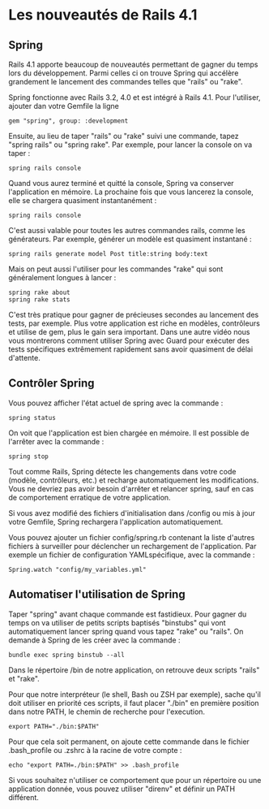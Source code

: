 # Les nouveautés de Rails 4.1

## Spring

Rails 4.1 apporte beaucoup de nouveautés permettant de gagner du temps lors du développement. Parmi celles ci on trouve Spring qui accélère grandement le lancement des commandes telles que "rails" ou "rake".

Spring fonctionne avec Rails 3.2, 4.0 et est intégré à Rails 4.1. Pour l'utiliser, ajouter dan votre Gemfile la ligne

    gem "spring", group: :development
    
Ensuite, au lieu de taper "rails" ou "rake" suivi une commande, tapez "spring rails" ou "spring rake". Par exemple, pour lancer la console on va taper :

    spring rails console

Quand vous aurez terminé et quitté la console, Spring va conserver l'application en mémoire.
La prochaine fois que vous lancerez la console, elle se chargera quasiment instantanément :

    spring rails console

C'est aussi valable pour toutes les autres commandes rails, comme les générateurs.
Par exemple, générer un modèle est quasiment instantané :

    spring rails generate model Post title:string body:text

Mais on peut aussi l'utiliser pour les commandes "rake" qui sont généralement longues à lancer :

    spring rake about
    spring rake stats

C'est très pratique pour gagner de précieuses secondes au lancement des tests, par exemple. Plus votre application est riche en modèles, contrôleurs et utilise de gem, plus le gain sera important. Dans une autre vidéo nous vous montrerons comment utiliser Spring avec Guard pour exécuter des tests spécifiques extrêmement rapidement sans avoir quasiment de délai d'attente.

## Contrôler Spring

Vous pouvez afficher l'état actuel de spring avec la commande :

    spring status

On voit que l'application est bien chargée en mémoire. Il est possible de l'arrêter avec la commande :

    spring stop

Tout comme Rails, Spring détecte les changements dans votre code (modèle, contrôleurs, etc.) et recharge automatiquement les modifications. Vous ne devriez pas avoir besoin d'arrêter et relancer spring, sauf en cas de comportement erratique de votre application. 

Si vous avez modifié des fichiers d'initialisation dans /config ou mis à jour votre Gemfile, Spring rechargera l'application automatiquement.

Vous pouvez ajouter un fichier config/spring.rb contenant la liste d'autres fichiers à surveiller pour déclencher un rechargement de l'application. Par exemple un fichier de configuration YAMLspécifique, avec la commande :

    Spring.watch "config/my_variables.yml"

## Automatiser l'utilisation de Spring

Taper "spring" avant chaque commande est fastidieux. Pour gagner du temps on va utiliser de petits scripts baptisés "binstubs" qui vont automatiquement lancer spring quand vous tapez "rake" ou "rails". On demande à Spring de les créer avec la commande :

    bundle exec spring binstub --all

Dans le répertoire /bin de notre application, on retrouve deux scripts "rails" et "rake".

Pour que notre interpréteur (le shell, Bash ou ZSH par exemple), sache qu'il doit utiliser en priorité ces scripts, il faut placer "./bin" en première position dans notre PATH, le chemin de recherche pour l'execution.

	export PATH="./bin:$PATH"

Pour que cela soit permanent, on ajoute cette commande dans le fichier .bash_profile ou .zshrc à la racine de votre compte :

	echo "export PATH=./bin:$PATH" >> .bash_profile

Si vous souhaitez n'utiliser ce comportement que pour un répertoire ou une application donnée, vous pouvez utiliser "direnv" et définir un PATH différent.